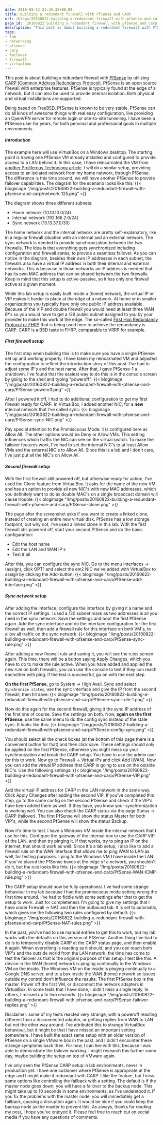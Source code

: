 ```yaml
---
date: 2016-08-22 23:30:32+00:00
title: Building a redundant firewall with PfSense and CARP
url: /blogs/20160822-building-a-redundant-firewall-with-pfsense-and-carp/
page_id: _20160822_building_a_redundant_firewall_with_pfsense_and_carp
description: "This post is about building a redundant firewall with PfSense by utilizing CARP (Common Address Redundancy Protocol)."
tags:
- lab
- networking
- pfsense
- carp
- failover
- firewall
- virtualbox
---
```


This post is about building a redundant firewall with [PfSense](https://www.pfsense.org/) by utilizing [CARP (Common Address Redundancy Protocol)](https://en.wikipedia.org/wiki/Common_Address_Redundancy_Protocol). PfSense is an open source firewall with enterprise features. PfSense is typically found at the edge of a network, but it can also be used to provide internal isolation. Both physical and virtual installations are supported.
<!-- more -->
Being based on FreeBSD, PfSense is known to be very stable. PfSense can do all kinds of awesome things with real easy configuration, like providing an OpenVPN server for remote login or site-to-site tunneling. I have been a PfSense user for years, for both personal and professional goals in multiple environments.

##### Introduction
The example here will use VirtualBox on a Windows desktop. The starting point is having one PfSense VM already installed and configured to provide access to a LAN behind it. In this case, I have reincarnated the VM from [another Proliferous Technology 
article](/blogs/20160811-building-an-mcsa-lab-with-pfsense-and-virtualbox/). I will do a similar setup, providing access to an isolated network from my home network, through PfSense. The difference is this time around, we will have another PfSense to provide failover capabilities. The diagram for the scenario 
looks like this:
{{< blogimage "/img/posts/20160822-building-a-redundant-firewall-with-pfsense-and-carp/network-125.png" >}}

The diagram shows three different subnets:

* Home network (10.13.10.0/24)
* Internal network (192.168.2.0/24)
* Sync network (10.13.37.0/30)

The home network and the internal network are pretty self-explanatory, like in a regular firewall situation with an internal and an external network. The sync network is needed to provide synchronization between the two firewalls. The idea is that everything gets synchronized including configuration and firewall states, to provide a seamless failover.
As you can notice in the diagram, besides their own IP addresses in each subnet, the firewalls also have a virtual IP address in both their internal and external networks. This is because in those networks an IP address is needed that has its own MAC address that can be shared between the two firewalls. Keep in mind that this setup is active-passive, so it has only one firewall active at a given moment.

While this lab setup is easily built inside a (home) network, the virtual IP or VIP makes it harder to place at the edge of a network. At home or in smaller organizations you typically have only one public IP address available. Because of the VIP and double firewall you would need at least three WAN IP's so you would have to get a /29 public subnet assigned to you by your provider to make this work at the edge. The so-called [First Hop Redundancy Protocol or FHRP](https://en.wikipedia.org/wiki/Category:First-hop_redundancy_protocols) that is being used here to achieve the redundancy is CARP. CARP is a BSD taste in FHRP, comparable to VRRP for example.

##### First firewall setup
The first step when building this is to make sure you have a single PfSense set up and working properly. I have taken my reincarnated VM and adjusted the configuration to reflect the introduction story of this post. I've had to adjust some IP's and the host name. After that, I gave PfSense-1 a shutdown. I've found that the easiest way to do this is in the console screen by going to the shell and typing "poweroff":
{{< blogimage "/img/posts/20160822-building-a-redundant-firewall-with-pfsense-and-carp/PfSense-poweroff.png" >}}

After I powered it off, I had to do additional configuration to get my first firewall ready for CARP. In VirtualBox, I added another NIC, for a **new** internal network that I've called sync:
{{< blogimage "/img/posts/20160822-building-a-redundant-firewall-with-pfsense-and-carp/PfSense-sync-NIC.png" >}}

Pay special attention to the Promiscuous Mode: it is configured here as Allow All. The other options would be Deny or Allow VMs. This setting influences which traffic the NIC can see on the virtual switch. To make the failover features work, I've had to set the internal NIC's to at least Allow VMs and the external NIC's to Allow All. Since this is a lab and I don't care, I've just put all the NIC's on Allow All.

##### Second firewall setup
With the first firewall still powered off, but otherwise ready for action, I've used the Clone feature from VirtualBox. It asks for the name of the new VM, and has an option to provide all new NIC's with new MAC addresses, which you definitely want to do as double MAC's on a single broadcast domain will cause trouble:
{{< blogimage "/img/posts/20160822-building-a-redundant-firewall-with-pfsense-and-carp/PfSense-clone.png" >}}

The page after the screenshot asks if you want to create a linked clone, instead of creating an entire new virtual disk. PfSense has a low storage footprint, but why not, I've used a linked clone in this lab. With the first firewall still powered off, start your second PfSense and do the basic configuration:

* Edit the host name
* Edit the LAN and WAN IP's
* Test it all

After this, you can configure the sync NIC. Go to the menu Interfaces -> (assign), click OPT1 and select the em2 NIC we've added with VirtualBox to assign by clicking the Add-button:
{{< blogimage "/img/posts/20160822-building-a-redundant-firewall-with-pfsense-and-carp/PfSense-add-interface.png" >}}

##### Sync network setup
After adding the interface, configure the interface by giving it a name and the correct IP settings. I used a /30 subnet mask as two addresses is all you need in the sync network. Save the settings and boot the first PfSense again. Add the sync interface and do the interface configuration for the first firewall as well, then add a firewall rule for this interface on both VM's, to allow all traffic on the sync network:
{{< blogimage "/img/posts/20160822-building-a-redundant-firewall-with-pfsense-and-carp/PfSense-sync-rule.png" >}}

After adding a new firewall rule and saving it, you will see the rules screen again. This time, there will be a button saying Apply Changes, which you have to do to make the rule active. When you have added and applied the new rule on both firewalls, you can use the console to test if they can reach eachother with ping. If the test is successful, go on with the next step.

**On the first PfSense**, go to System -> High Avail. Sync and select `Synchronize states`, use the sync interface and give the IP from the second firewall, then hit save:
{{< blogimage "/img/posts/20160822-building-a-redundant-firewall-with-pfsense-and-carp/PfSense-sync-rule-1.png" >}}

Now do this again for the second firewall, giving it the sync IP address of the first one of course. Save the settings on both. Now, **again on the first PfSense**, use the same menu to do the config sync instead of the state sync. It looks like this:
{{< blogimage "/img/posts/20160822-building-a-redundant-firewall-with-pfsense-and-carp/PfSense-config-sync.png" >}}

You should select all the check boxes (at the bottom of this page there is a convenient button for that) and then click save. These settings should only be applied on the first PfSense, otherwise you might mess up your synchronization and break the CARP setup. You have to use the admin user for this to work. Now go to Firewall -> Virtual IPs and click Add (WAN). Now you can add the virtual IP address that CARP is going to use on the outside NIC's. Use the following settings:
{{< blogimage "/img/posts/20160822-building-a-redundant-firewall-with-pfsense-and-carp/PfSense-VIP.png" >}}

Add the virtual IP address for CARP in the LAN network in the same way. Click Apply Changes after adding the second VIP. If you've completed this step, go to the same config on the second PfSense and check if the VIP's have been added there as well. If they have, you know your synchronization is working well. You can also check the CARP status via the page Status -> CARP (failover). The first PfSense will show the status Master for both VIP's, while the second PfSense will show the status Backup.

Now it's time to test. I have a Windows VM inside the internal network that I use for this. Configure the gateway of the internal box to use the CARP VIP of the LAN, and then try pinging it. If that works, try to ping an IP on the internet, that should work as well. Since it's a lab setup, I also like to add a firewall rule on the WAN interface that allows me to ping WAN to LAN as well, for testing purposes. I ping to the Windows VM I have inside the LAN. If you've placed the PfSense boxes at the edge of a network, you shouldn't do it, but the rule looks like this:
{{< blogimage "/img/posts/20160822-building-a-redundant-firewall-with-pfsense-and-carp/PfSense-WAN-ICMP-rule.png" >}}

The CARP setup should now be fully operational. I've had some strange behaviour in my lab because I had the promiscuous mode setting wrong the first time around. I've had to fiddle with some settings after that to get the setup to work. Just for completeness I'm going to give my settings that I have under Firewall -> NAT and then the outbound tab. It is set to automatic, which gives me the following two rules configured by default:
{{< blogimage "/img/posts/20160822-building-a-redundant-firewall-with-pfsense-and-carp/PfSense-NAT-rules.png" >}}

In the past, you've had to use manual entries to get this to work, but my lab works with the defaults on this version of PfSense. Another thing I've had to do is to temporarily disable CARP at the CARP status page, and then enable it again. When everything is reacting as it should, and you can reach both VIP's and the outside world from the LAN network, the time has come to test the failover as that is the original purpose of this setup. I test like this:
A device in the WAN (home) network is pinging continually to the Windows VM on the inside. The Windows VM on the inside is pinging continually to a Google DNS server, and to a box inside the WAN (home) network so issues outside my control don't influence the results. The first PfSense box is the master. Power off the first VM, or disconnect the network adapters in VirtualBox. In some tests that I have done, I didn't miss a single reply. In others, I missed up to two seconds.
{{< blogimage "/img/posts/20160822-building-a-redundant-firewall-with-pfsense-and-carp/PfSense-failover-replies.png" >}}

Disclaimer: some of my tests reacted very strange, with a poweroff reacting different than a disconnected adapter, or getting replies from WAN to LAN but not the other way around. I've attributed this to strange VirtualBox behaviour, but it might be that I have missed an important setting somewhere. I have built the exact same setup with an older version of PfSense on a single VMware box in the past, and I didn't encounter these strange symptoms back then. For now, I can live with this, because I was able to demonstrate the failover working. I might research this further some day, maybe building the setup on top of VMware again.

I've only seen the PfSense CARP setup in lab environments, never in production yet. I have one customer where PfSense is appropriate at the edge and I might make it redundant with CARP. I like the feature, but I miss some options like controlling the failback with a setting. The default is if the master node goes down, you will have a failover to the backup node. This might take up to 10 seconds in some environments, as I've understood it. If you fix the problems with the master node, you will immediately get a failback, causing a disruption again. It would be nice if you could keep the backup node as the master to prevent this. As always, thanks for reading my post, I hope you've enjoyed it. Please feel free to reach out on social media if you have any questions of comments.
